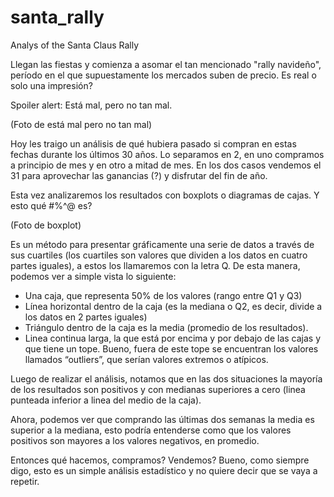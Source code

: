 # santa_rally
Analys of the Santa Claus Rally

Llegan las fiestas y comienza a asomar el tan mencionado "rally navideño", período en el que supuestamente los mercados suben de precio. Es real o solo una impresión?

Spoiler alert: Está mal, pero no tan mal.

(Foto de está mal pero no tan mal)

Hoy les traigo un análisis de qué hubiera pasado si compran en estas fechas durante los últimos 30 años.
Lo separamos en 2, en uno compramos a principio de mes y en otro a mitad de mes. En los dos casos vendemos el 31 para aprovechar las ganancias (?) y disfrutar del fin de año.

Esta vez analizaremos los resultados con boxplots o diagramas de cajas.
Y esto qué #%^@ es?

(Foto de boxplot)

Es un método para presentar gráficamente una serie de datos a través de sus cuartiles (los cuartiles son valores que dividen a los datos en cuatro partes iguales), a estos los llamaremos con la letra Q. 
De esta manera, podemos ver a simple vista lo siguiente:

- Una caja, que representa 50% de los valores (rango entre Q1 y Q3)
- Línea horizontal dentro de la caja (es la mediana o Q2, es decir, divide a los datos en 2 partes iguales)
- Triángulo dentro de la caja es la media (promedio de los resultados).
- Linea continua larga, la que está por encima y por debajo de las cajas y que tiene un tope. Bueno, fuera de este tope se encuentran los valores llamados “outliers”, que serían valores extremos o atípicos.

Luego de realizar el análisis, notamos que en las dos situaciones la mayoría de los resultados son positivos y con medianas superiores a cero (linea punteada inferior a linea del medio de la caja). 

Ahora, podemos ver que comprando las últimas dos semanas la media es superior a la mediana, esto podría entenderse como que los valores positivos son mayores a los valores negativos, en promedio.

Entonces qué hacemos, compramos? Vendemos? Bueno, como siempre digo, esto es un simple análisis estadístico y no quiere decir que se vaya a repetir.
